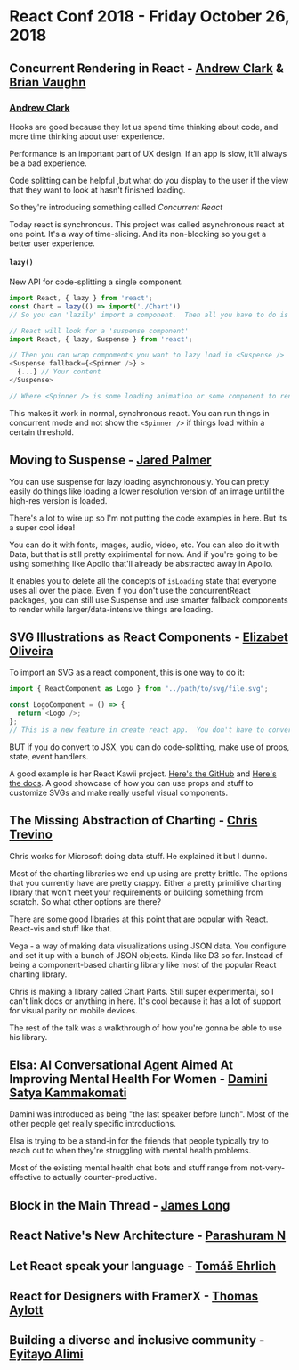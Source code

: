 # React Conf 2018 - Friday October 26, 2018

## Concurrent Rendering in React - [Andrew Clark](https://twitter.com/acdlite) & [Brian Vaughn](https://twitter.com/brian_d_vaughn)

### [Andrew Clark](https://twitter.com/acdlite)

Hooks are good because they let us spend time thinking about code, and more time thinking about user experience.

Performance is an important part of UX design. If an app is slow, it'll always be a bad experience.

Code splitting can be helpful ,but what do you display to the user if the view that they want to look at hasn't finished loading.

So they're introducing something called _Concurrent React_

Today react is synchronous. This project was called asynchronous react at one point. It's a way of time-slicing. And its non-blocking so you get a better user experience.

#### `lazy()`

New API for code-splitting a single component.

```js
import React, { lazy } from 'react';
const Chart = lazy(() => import('./Chart'))
// So you can 'lazily' import a component.  Then all you have to do is provide a fallback component

// React will look for a 'suspense component'
import React, { lazy, Suspense } from 'react';

// Then you can wrap compoments you want to lazy load in <Suspense />
<Suspense fallback={<Spinner />} >
  {...} // Your content
</Suspense>

// Where <Spinner /> is some loading animation or some component to render in place of the component that hasn't rendered yet
```

This makes it work in normal, synchronous react. You can run things in concurrent mode and not show the `<Spinner />` if things load within a certain threshold.

## Moving to Suspense - [Jared Palmer](https://twitter.com/jaredpalmer)

You can use suspense for lazy loading asynchronously. You can pretty easily do things like loading a lower resolution version of an image until the high-res version is loaded.

There's a lot to wire up so I'm not putting the code examples in here. But its a super cool idea!

You can do it with fonts, images, audio, video, etc. You can also do it with Data, but that is still pretty expirimental for now. And if you're going to be using something like Apollo that'll already be abstracted away in Apollo.

It enables you to delete all the concepts of `isLoading` state that everyone uses all over the place. Even if you don't use the concurrentReact packages, you can still use Suspense and use smarter fallback components to render while larger/data-intensive things are loading.

## SVG Illustrations as React Components - [Elizabet Oliveira](https://twitter.com/miuki_miu)

To import an SVG as a react component, this is one way to do it:

```js
import { ReactComponent as Logo } from "../path/to/svg/file.svg";

const LogoComponent = () => {
  return <Logo />;
};
// This is a new feature in create react app.  You don't have to convert the SVG to JSX.
```

BUT if you do convert to JSX, you can do code-splitting, make use of props, state, event handlers.

A good example is her React Kawii project. [Here's the GitHub](https://github.com/miukimiu/react-kawaii) and [Here's the docs](https://react-kawaii.now.sh/#/Components?id=icecream). A good showcase of how you can use props and stuff to customize SVGs and make really useful visual components.

## The Missing Abstraction of Charting - [Chris Trevino](https://twitter.com/darthtrevino)

Chris works for Microsoft doing data stuff. He explained it but I dunno.

Most of the charting libraries we end up using are pretty brittle. The options that you currently have are pretty crappy. Either a pretty primitive charting library that won't meet your requirements or building something from scratch. So what other options are there?

There are some good libraries at this point that are popular with React. React-vis and stuff like that.

Vega - a way of making data visualizations using JSON data. You configure and set it up with a bunch of JSON objects. Kinda like D3 so far. Instead of being a component-based charting library like most of the popular React charting library.

Chris is making a library called Chart Parts. Still super experimental, so I can't link docs or anything in here. It's cool because it has a lot of support for visual parity on mobile devices.

The rest of the talk was a walkthrough of how you're gonna be able to use his library.

## Elsa: AI Conversational Agent Aimed At Improving Mental Health For Women - [Damini Satya Kammakomati](https://twitter.com/Daminisatya)

Damini was introduced as being "the last speaker before lunch". Most of the other people get really specific introductions.

Elsa is trying to be a stand-in for the friends that people typically try to reach out to when they're struggling with mental health problems.

Most of the existing mental health chat bots and stuff range from not-very-effective to actually counter-productive.

## Block in the Main Thread - [James Long](https://twitter.com/jlongster)

## React Native's New Architecture - [Parashuram N](https://twitter.com/nparashuram)

## Let React speak your language - [Tomáš Ehrlich](https://twitter.com/tomas_ehrlich)

## React for Designers with FramerX - [Thomas Aylott](https://twitter.com/subtlegradient)

## Building a diverse and inclusive community - [Eyitayo Alimi](https://twitter.com/alimieyitayo)
